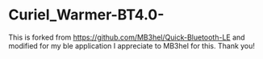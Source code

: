 # Curiel_Warmer-BT4.0-
This is forked from https://github.com/MB3hel/Quick-Bluetooth-LE and modified for my ble application
I appreciate to MB3hel for this. 
Thank you!
